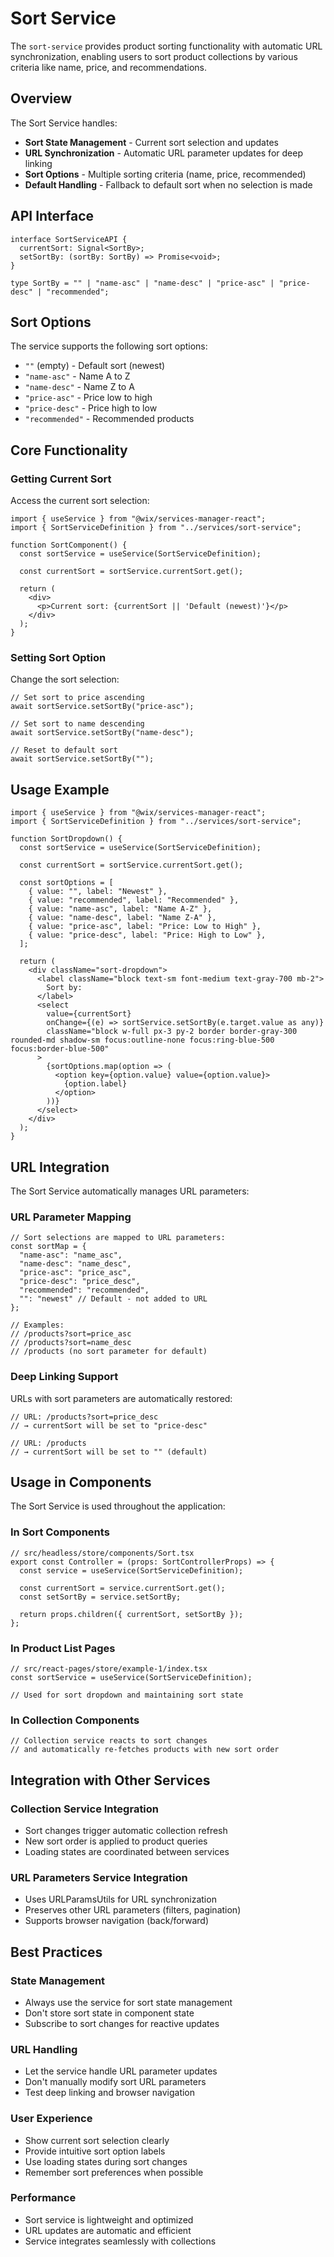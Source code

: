 # Sort Service

The `sort-service` provides product sorting functionality with automatic URL synchronization, enabling users to sort product collections by various criteria like name, price, and recommendations.

## Overview

The Sort Service handles:

- **Sort State Management** - Current sort selection and updates
- **URL Synchronization** - Automatic URL parameter updates for deep linking
- **Sort Options** - Multiple sorting criteria (name, price, recommended)
- **Default Handling** - Fallback to default sort when no selection is made

## API Interface

```tsx
interface SortServiceAPI {
  currentSort: Signal<SortBy>;
  setSortBy: (sortBy: SortBy) => Promise<void>;
}

type SortBy = "" | "name-asc" | "name-desc" | "price-asc" | "price-desc" | "recommended";
```

## Sort Options

The service supports the following sort options:

- `""` (empty) - Default sort (newest)
- `"name-asc"` - Name A to Z
- `"name-desc"` - Name Z to A  
- `"price-asc"` - Price low to high
- `"price-desc"` - Price high to low
- `"recommended"` - Recommended products

## Core Functionality

### Getting Current Sort

Access the current sort selection:

```tsx
import { useService } from "@wix/services-manager-react";
import { SortServiceDefinition } from "../services/sort-service";

function SortComponent() {
  const sortService = useService(SortServiceDefinition);
  
  const currentSort = sortService.currentSort.get();
  
  return (
    <div>
      <p>Current sort: {currentSort || 'Default (newest)'}</p>
    </div>
  );
}
```

### Setting Sort Option

Change the sort selection:

```tsx
// Set sort to price ascending
await sortService.setSortBy("price-asc");

// Set sort to name descending
await sortService.setSortBy("name-desc");

// Reset to default sort
await sortService.setSortBy("");
```

## Usage Example

```tsx
import { useService } from "@wix/services-manager-react";
import { SortServiceDefinition } from "../services/sort-service";

function SortDropdown() {
  const sortService = useService(SortServiceDefinition);
  
  const currentSort = sortService.currentSort.get();
  
  const sortOptions = [
    { value: "", label: "Newest" },
    { value: "recommended", label: "Recommended" },
    { value: "name-asc", label: "Name A-Z" },
    { value: "name-desc", label: "Name Z-A" },
    { value: "price-asc", label: "Price: Low to High" },
    { value: "price-desc", label: "Price: High to Low" },
  ];
  
  return (
    <div className="sort-dropdown">
      <label className="block text-sm font-medium text-gray-700 mb-2">
        Sort by:
      </label>
      <select
        value={currentSort}
        onChange={(e) => sortService.setSortBy(e.target.value as any)}
        className="block w-full px-3 py-2 border border-gray-300 rounded-md shadow-sm focus:outline-none focus:ring-blue-500 focus:border-blue-500"
      >
        {sortOptions.map(option => (
          <option key={option.value} value={option.value}>
            {option.label}
          </option>
        ))}
      </select>
    </div>
  );
}
```



## URL Integration

The Sort Service automatically manages URL parameters:

### URL Parameter Mapping

```tsx
// Sort selections are mapped to URL parameters:
const sortMap = {
  "name-asc": "name_asc",
  "name-desc": "name_desc", 
  "price-asc": "price_asc",
  "price-desc": "price_desc",
  "recommended": "recommended",
  "": "newest" // Default - not added to URL
};

// Examples:
// /products?sort=price_asc
// /products?sort=name_desc
// /products (no sort parameter for default)
```

### Deep Linking Support

URLs with sort parameters are automatically restored:

```tsx
// URL: /products?sort=price_desc
// → currentSort will be set to "price-desc"

// URL: /products
// → currentSort will be set to "" (default)
```

## Usage in Components

The Sort Service is used throughout the application:

### In Sort Components
```tsx
// src/headless/store/components/Sort.tsx
export const Controller = (props: SortControllerProps) => {
  const service = useService(SortServiceDefinition);
  
  const currentSort = service.currentSort.get();
  const setSortBy = service.setSortBy;
  
  return props.children({ currentSort, setSortBy });
};
```

### In Product List Pages
```tsx
// src/react-pages/store/example-1/index.tsx
const sortService = useService(SortServiceDefinition);

// Used for sort dropdown and maintaining sort state
```

### In Collection Components
```tsx
// Collection service reacts to sort changes
// and automatically re-fetches products with new sort order
```

## Integration with Other Services

### Collection Service Integration
- Sort changes trigger automatic collection refresh
- New sort order is applied to product queries
- Loading states are coordinated between services

### URL Parameters Service Integration
- Uses URLParamsUtils for URL synchronization
- Preserves other URL parameters (filters, pagination)
- Supports browser navigation (back/forward)

## Best Practices

### State Management
- Always use the service for sort state management
- Don't store sort state in component state
- Subscribe to sort changes for reactive updates

### URL Handling
- Let the service handle URL parameter updates
- Don't manually modify sort URL parameters
- Test deep linking and browser navigation

### User Experience
- Show current sort selection clearly
- Provide intuitive sort option labels
- Use loading states during sort changes
- Remember sort preferences when possible

### Performance
- Sort service is lightweight and optimized
- URL updates are automatic and efficient
- Service integrates seamlessly with collections 